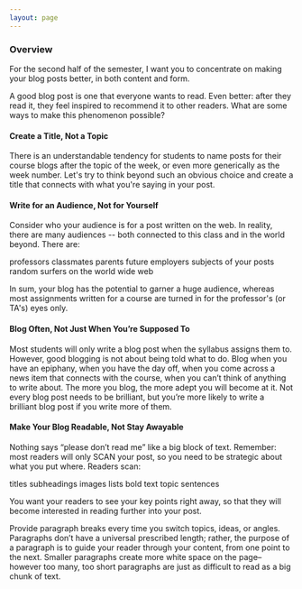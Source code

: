 ```yaml
---
layout: page
---
```



### Overview

For the second half of the semester, I want you to concentrate on making your blog posts better, in both content and form.  

A good blog post is one that everyone wants to read. Even better: after they read it, they feel inspired to recommend it to other readers. What are some ways to make this phenomenon possible?

#### Create a Title, Not a Topic

There is an understandable tendency for students to name posts for their course blogs after the topic of the week, or even more generically as the week number. Let's try to think beyond such an obvious choice and create a title that connects with what you're saying in your post.  


#### Write for an Audience, Not for Yourself

Consider who your audience is for a post written on the web. In reality, there are many audiences -- both connected to this class and in the world beyond. There are: 

professors
classmates
parents
future employers
subjects of your posts
random surfers on the world wide web

In sum, your blog has the potential to garner a huge audience, whereas most assignments written for a course are turned in for the professor's (or TA's) eyes only. 

#### Blog Often, Not Just When You’re Supposed To

Most students will only write a blog post when the syllabus assigns them to. However, good blogging is not about being told what to do. Blog when you have an epiphany, when you have the day off, when you come across a news item that connects with the course, when you can’t think of anything to write about. The more you blog, the more adept you will become at it. Not every blog post needs to be brilliant, but you’re more likely to write a brilliant blog post if you write more of them.

#### Make Your Blog Readable, Not Stay Awayable

Nothing says “please don’t read me” like a big block of text. Remember: most readers will only SCAN your post, so you need to be strategic about what you put where. Readers scan:

titles
subheadings
images
lists
bold text
topic sentences

You want your readers to see your key points right away, so that they will become interested in reading further into your post.

Provide paragraph breaks every time you switch topics, ideas, or angles. Paragraphs don’t have a universal prescribed length; rather, the purpose of a paragraph is to guide your reader through your content, from one point to the next. Smaller paragraphs create more white space on the page–however too many, too short paragraphs are just as difficult to read as a big chunk of text.
